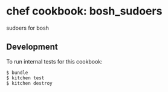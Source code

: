 # chef cookbook: bosh_sudoers

sudoers for bosh

## Development

To run internal tests for this cookbook:

```
$ bundle
$ kitchen test
$ kitchen destroy
```

